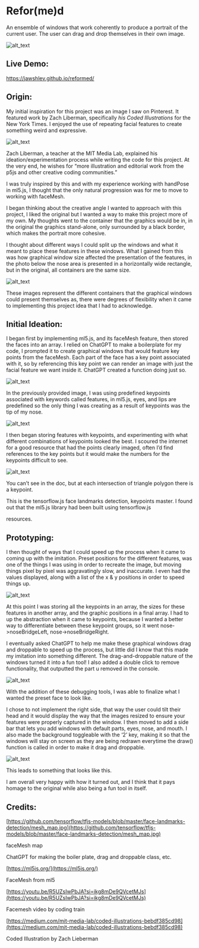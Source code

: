 # Refor(me)d

An ensemble of windows that work coherently to produce a portrait of the current user. The user can drag and drop themselves in their own image.

![alt_text](images/image8.png "image_tooltip")

## Live Demo:
https://jawshlev.github.io/reformed/

## Origin:

My initial inspiration for this project was an image I saw on Pinterest. It featured work by Zach Liberman, specifically *his Coded Illustrations* for the New York Times. I enjoyed the use of repeating facial features to create something weird and expressive. 

![alt_text](images/image1.png "image_tooltip")

Zach Liberman, a teacher at the MIT Media Lab, explained his ideation/experimentation process while writing the code for this project. At the very end, he wishes for “more illustration and editorial work from the p5js and other creative coding communities.” 

I was truly inspired by this and with my experience working with handPose in ml5.js, I thought that the only natural progression was for me to move to working with faceMesh. 

I began thinking about the creative angle I wanted to approach with this project, I liked the original but I wanted a way to make this project more of my own. My thoughts went to the container that the graphics would be in, in the original the graphics stand-alone, only surrounded by a black border, which makes the portrait more cohesive.

I thought about different ways I could split up the windows and what it meant to place these features in these windows. What I gained from this was how graphical window size affected the presentation of the features, in the photo below the nose area is presented in a horizontally wide rectangle, but in the original, all containers are the same size.

![alt_text](images/image2.png "image_tooltip")

These images represent the different containers that the graphical windows could present themselves as, there were degrees of flexibility when it came to implementing this project idea that I had to acknowledge.


## Initial Ideation:

I began first by implementing ml5.js, and its faceMesh feature, then stored the faces into an array. I relied on ChatGPT to make a boilerplate for my code, I prompted it to create graphical windows that would feature key points from the faceMesh. Each part of the face has a key point associated with it, so by referencing this key point we can render an image with just the facial feature we want inside it. ChatGPT created a function doing just so.

![alt_text](images/image3.png "image_tooltip")

In the previously provided image, I was using predefined keypoints associated with keywords called features, in ml5.js, eyes, and lips are predefined so the only thing I was creating as a result of keypoints was the tip of my nose.

![alt_text](images/image4.png "image_tooltip")

I then began storing features with keypoints, and experimenting with what different combinations of keypoints looked the best. I scoured the internet for a good resource that had the points clearly imaged, often I’d find references to the key points but it would make the numbers for the keypoints difficult to see.

![alt_text](images/image5.png "image_tooltip")

You can’t see in the doc, but at each intersection of triangle polygon there is a keypoint.

This is the tensorflow.js face landmarks detection, keypoints master. I found out that the ml5.js library had been built using tensorflow.js 

resources.


## Prototyping:

I then thought of ways that I could speed up the process when it came to coming up with the imitation. Preset positions for the different features, was one of the things I was using in order to recreate the image, but moving things pixel by pixel was aggravatingly slow, and inaccurate. I even had the values displayed, along with a list of the x & y positions in order to speed things up.

![alt_text](images/image6.png "image_tooltip")


At this point I was storing all the keypoints in an array, the sizes for these features in another array, and the graphic positions in a final array. I had to up the abstraction when it came to keypoints, because I wanted a better way to differentiate between these keypoint groups, so it went nose->noseBridgeLeft, nose->noseBridgeRight.

I eventually asked ChatGPT to help me make these graphical windows drag and droppable to speed up the process, but little did I know that this made my imitation into something different. The drag-and-droppable nature of the windows turned it into a fun tool! I also added a double click to remove functionality, that outputted the part u removed in the console.

![alt_text](images/image7.png "image_tooltip")

With the addition of these debugging tools, I was able to finalize what I wanted the preset face to look like.

I chose to not implement the right side, that way the user could tilt their head and it would display the way that the images resized to ensure your features were properly captured in the window. I then moved to add a side bar that lets you add windows with default parts, eyes, nose, and mouth. I also made the background toggleable with the ‘2’ key, making it so that the windows will stay on screen as they are being redrawn everytime the draw() function is called in order to make it drag and droppable.

![alt_text](images/image8.png "image_tooltip")


This leads to something that looks like this. 

I am overall very happy with how it turned out, and I think that it pays homage to the original while also being a fun tool in itself.


## Credits:

[https://github.com/tensorflow/tfjs-models/blob/master/face-landmarks-detection/mesh_map.jpg](https://github.com/tensorflow/tfjs-models/blob/master/face-landmarks-detection/mesh_map.jpg)

faceMesh map

ChatGPT for making the boiler plate, drag and droppable class, etc.

[https://ml5js.org/](https://ml5js.org/)

FaceMesh from ml5

[https://youtu.be/R5UZsIwPbJA?si=ikg8mDe9QVcetMJs](https://youtu.be/R5UZsIwPbJA?si=ikg8mDe9QVcetMJs)

Facemesh video by coding train

[https://medium.com/mit-media-lab/coded-illustrations-bebdf385cd98](https://medium.com/mit-media-lab/coded-illustrations-bebdf385cd98)

Coded Illustration by Zach Lieberman
